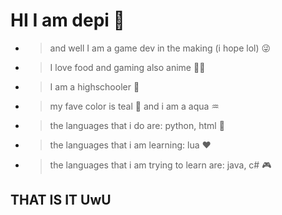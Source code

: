 # HI I am depi 💙
  - > and well I am a game dev in the making (i hope lol) 😜 
  - > I love food and gaming also anime 🍣🍜
  - > I am a highschooler 🏫
  - > my fave color is teal 💙 and i am a aqua ♒
  - > the languages that i do are: python, html 🐍
  - > the languages that i am learning: lua ♥
  - > the languages that i am trying to learn are: java, c# 🎮
  
  
  
  
  ## THAT IS IT UwU
  
